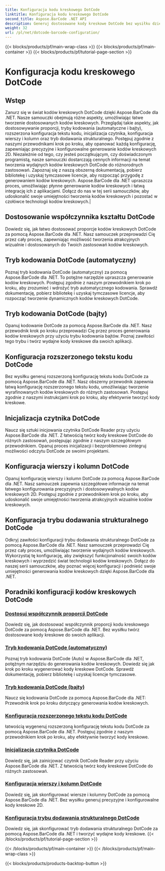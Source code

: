```yaml
---
title: Konfiguracja kodu kreskowego DotCode
linktitle: Konfiguracja kodu kreskowego DotCode
second_title: Aspose.BarCode .NET API
description: Generuj dostosowane kody kreskowe DotCode bez wysiłku dzięki Aspose.BarCode .NET. Dowiedz się o proporcjach, trybach kodowania, rozszerzonym tekście kodu i inicjalizacji czytnika.
weight: 32
url: /pl/net/dotcode-barcode-configuration/
---
```


{{< blocks/products/pf/main-wrap-class >}}
{{< blocks/products/pf/main-container >}}
{{< blocks/products/pf/tutorial-page-section >}}

# Konfiguracja kodu kreskowego DotCode


## Wstęp
Zanurz się w świat kodów kreskowych DotCode dzięki Aspose.BarCode dla .NET. Nasze samouczki obejmują różne aspekty, umożliwiając łatwe tworzenie dostosowanych kodów kreskowych. Przeglądaj takie aspekty, jak dostosowywanie proporcji, tryby kodowania (automatyczne i bajty), rozszerzona konfiguracja tekstu kodu, inicjalizacja czytnika, konfiguracja wierszy i kolumn oraz tryb dodawania strukturalnego. Postępuj zgodnie z naszymi przewodnikami krok po kroku, aby opanować każdą konfigurację, zapewniając precyzyjne i konfigurowalne generowanie kodów kreskowych 2D. Niezależnie od tego, czy jesteś początkującym, czy doświadczonym programistą, nasze samouczki dostarczają cennych informacji na temat tworzenia wydajnych kodów kreskowych DotCode do różnorodnych zastosowań. Zapoznaj się z naszą obszerną dokumentacją, pobierz bibliotekę i uzyskaj tymczasowe licencje, aby rozpocząć przygodę z generowaniem kodów kreskowych. Aspose.BarCode dla .NET upraszcza proces, umożliwiając płynne generowanie kodów kreskowych i łatwą integrację ich z aplikacjami. Dołącz do nas w tej serii samouczków, aby udoskonalić swoje umiejętności tworzenia kodów kreskowych i pozostać w czołówce technologii kodów kreskowych.|

## Dostosowanie współczynnika kształtu DotCode
Dowiedz się, jak łatwo dostosować proporcje kodów kreskowych DotCode za pomocą Aspose.BarCode dla .NET. Nasz samouczek przeprowadzi Cię przez cały proces, zapewniając możliwość tworzenia atrakcyjnych wizualnie i dostosowanych do Twoich zastosowań kodów kreskowych.

## Tryb kodowania DotCode (automatyczny)
Poznaj tryb kodowania DotCode (automatyczny) za pomocą Aspose.BarCode dla .NET. To potężne narzędzie upraszcza generowanie kodów kreskowych. Postępuj zgodnie z naszym przewodnikiem krok po kroku, aby zrozumieć i wdrożyć tryb automatycznego kodowania. Sprawdź dokumentację, pobierz bibliotekę i uzyskaj tymczasowe licencje, aby rozpocząć tworzenie dynamicznych kodów kreskowych DotCode.

## Tryb kodowania DotCode (bajty)
Opanuj kodowanie DotCode za pomocą Aspose.BarCode dla .NET. Nasz przewodnik krok po kroku przeprowadzi Cię przez proces generowania kodów kreskowych przy użyciu trybu kodowania bajtów. Poznaj zawiłości tego trybu i twórz wydajne kody kreskowe dla swoich aplikacji.

## Konfiguracja rozszerzonego tekstu kodu DotCode
Bez wysiłku generuj rozszerzoną konfigurację tekstu kodu DotCode za pomocą Aspose.BarCode dla .NET. Nasz obszerny przewodnik zapewnia łatwą konfigurację rozszerzonego tekstu kodu, umożliwiając tworzenie wyrafinowanych kodów kreskowych do różnych zastosowań. Postępuj zgodnie z naszymi instrukcjami krok po kroku, aby efektywnie tworzyć kody kreskowe.

## Inicjalizacja czytnika DotCode
Naucz się sztuki inicjowania czytnika DotCode Reader przy użyciu Aspose.BarCode dla .NET. Z łatwością twórz kody kreskowe DotCode do różnych zastosowań, postępując zgodnie z naszym szczegółowym przewodnikiem. Opanuj proces inicjalizacji i bezproblemowo zintegruj możliwości odczytu DotCode ze swoimi projektami.

## Konfiguracja wierszy i kolumn DotCode
Opanuj konfigurację wierszy i kolumn DotCode za pomocą Aspose.BarCode dla .NET. Nasz samouczek zapewnia szczegółowe informacje na temat łatwego konfigurowania precyzyjnych i dostosowywalnych kodów kreskowych 2D. Postępuj zgodnie z przewodnikiem krok po kroku, aby udoskonalić swoje umiejętności tworzenia atrakcyjnych wizualnie kodów kreskowych.

## Konfiguracja trybu dodawania strukturalnego DotCode

Odkryj zawiłości konfiguracji trybu dodawania strukturalnego DotCode za pomocą Aspose.BarCode dla .NET. Nasz samouczek przeprowadzi Cię przez cały proces, umożliwiając tworzenie wydajnych kodów kreskowych. Wykorzystaj tę konfigurację, aby zwiększyć funkcjonalność swoich kodów kreskowych i wyprzedzić świat technologii kodów kreskowych. Dołącz do naszej serii samouczków, aby poznać więcej konfiguracji i podnieść swoje umiejętności generowania kodów kreskowych dzięki Aspose.BarCode dla .NET.

## Poradniki konfiguracji kodów kreskowych DotCode
### [Dostosuj współczynnik proporcji DotCode](./dotcode-aspect-ratio-customization/)
Dowiedz się, jak dostosować współczynnik proporcji kodu kreskowego DotCode za pomocą Aspose.BarCode dla .NET. Bez wysiłku twórz dostosowane kody kreskowe do swoich aplikacji.
### [Tryb kodowania DotCode (automatyczny)](./dotcode-encoding-mode-auto/)
Poznaj tryb kodowania DotCode (Auto) w Aspose.BarCode dla .NET, potężnym narzędziu do generowania kodów kreskowych. Dowiedz się jak krok po kroku wygenerować kody kreskowe DotCode. Sprawdź dokumentację, pobierz bibliotekę i uzyskaj licencje tymczasowe.
### [Tryb kodowania DotCode (bajty)](./dotcode-encoding-mode-bytes/)
Naucz się kodowania DotCode za pomocą Aspose.BarCode dla .NET: Przewodnik krok po kroku dotyczący generowania kodów kreskowych.
### [Konfiguracja rozszerzonego tekstu kodu DotCode](./dotcode-extended-code-text-configuration/)
łatwością wygeneruj rozszerzoną konfigurację tekstu kodu DotCode za pomocą Aspose.BarCode dla .NET. Postępuj zgodnie z naszym przewodnikiem krok po kroku, aby efektywnie tworzyć kody kreskowe.
### [Inicjalizacja czytnika DotCode](./dotcode-reader-initialization/)
Dowiedz się, jak zainicjować czytnik DotCode Reader przy użyciu Aspose.BarCode dla .NET. Z łatwością twórz kody kreskowe DotCode do różnych zastosowań.
### [Konfiguracja wierszy i kolumn DotCode](./dotcode-rows-columns-configuration/)
Dowiedz się, jak skonfigurować wiersze i kolumny DotCode za pomocą Aspose.BarCode dla .NET. Bez wysiłku generuj precyzyjne i konfigurowalne kody kreskowe 2D.
### [Konfiguracja trybu dodawania strukturalnego DotCode](./dotcode-structured-append-mode-configuration/)
Dowiedz się, jak skonfigurować tryb dodawania strukturalnego DotCode za pomocą Aspose.BarCode dla .NET i tworzyć wydajne kody kreskowe.
{{< /blocks/products/pf/tutorial-page-section >}}

{{< /blocks/products/pf/main-container >}}
{{< /blocks/products/pf/main-wrap-class >}}

{{< blocks/products/products-backtop-button >}}
